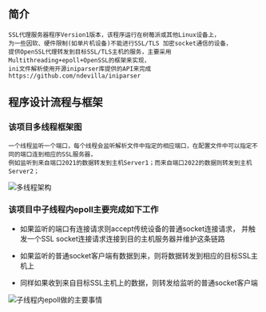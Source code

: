 ## 简介
	SSL代理服务器程序Version1版本，该程序运行在树莓派或其他Linux设备上，
	为一些因软、硬件限制(如单片机设备)不能进行SSL/TLS 加密socket通信的设备，
	提供OpenSSL代理转发到目标SSL/TLS主机的服务，主要采用Multithreading+epoll+OpenSSL的框架来实现，
  	ini文件解析使用开源iniparser库提供的API来完成 https://github.com/ndevilla/iniparser
  
## 程序设计流程与框架
### 该项目多线程框架图
  
  	一个线程监听一个端口，每个线程会监听解析文件中指定的相应端口，在配置文件中可以指定不同的端口连到相应的SSL服务器，
  	例如监听到来自端口2021的数据转发到主机Server1；而来自端口2022的数据则转发到主机Server2；
![多线程架构](https://images.gitee.com/uploads/images/2020/0820/112640_565da807_5112813.png "多线程.png")

### 该项目中子线程内epoll主要完成如下工作

  - 如果监听的端口有连接请求则accept传统设备的普通socket连接请求，
  并触发一个SSL socket连接请求连接到目的主机服务器并维护这条链路
  
  - 如果监听的普通socket客户端有数据到来，则将数据转发到相应的目标SSL主机上
  
  - 同样如果收到来自目标SSL主机上的数据，则转发给监听的普通socket客户端

![子线程内epoll做的主要事情](https://images.gitee.com/uploads/images/2020/0820/000909_d2b12245_5112813.png "epoll.png")


